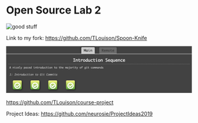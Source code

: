 # Open Source Lab 2

![good stuff](comparison.png)

Link to my fork: https://github.com/TLouison/Spoon-Knife

![done](images/part2done.png)

https://github.com/TLouison/course-project

Project Ideas:
https://github.com/neurosie/ProjectIdeas2019
